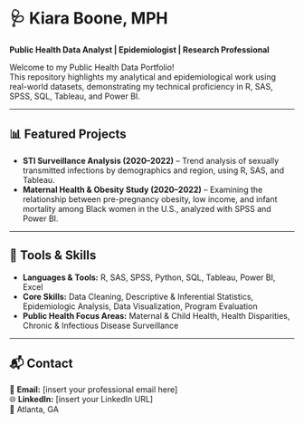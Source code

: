 # 🩺 Kiara Boone, MPH
**Public Health Data Analyst | Epidemiologist | Research Professional**

Welcome to my Public Health Data Portfolio!  
This repository highlights my analytical and epidemiological work using real-world datasets, demonstrating my technical proficiency in R, SAS, SPSS, SQL, Tableau, and Power BI.

---

## 📊 Featured Projects
- **STI Surveillance Analysis (2020–2022)** – Trend analysis of sexually transmitted infections by demographics and region, using R, SAS, and Tableau.  
- **Maternal Health & Obesity Study (2020–2022)** – Examining the relationship between pre-pregnancy obesity, low income, and infant mortality among Black women in the U.S., analyzed with SPSS and Power BI.

---

## 🧩 Tools & Skills
- **Languages & Tools:** R, SAS, SPSS, Python, SQL, Tableau, Power BI, Excel  
- **Core Skills:** Data Cleaning, Descriptive & Inferential Statistics, Epidemiologic Analysis, Data Visualization, Program Evaluation  
- **Public Health Focus Areas:** Maternal & Child Health, Health Disparities, Chronic & Infectious Disease Surveillance  

---

## 📬 Contact
📧 **Email:** [insert your professional email here]  
🌐 **LinkedIn:** [insert your LinkedIn URL]  
📍 Atlanta, GA  
